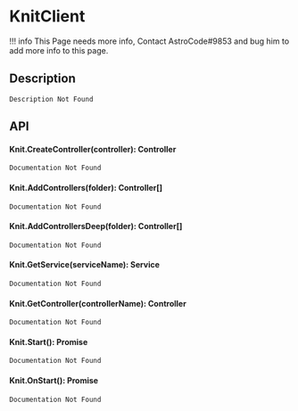 # KnitClient

!!! info
    This Page needs more info, Contact AstroCode#9853 and bug him to add more info to this page.

## Description

    Description Not Found

## API

#### Knit.CreateController(controller): Controller
    Documentation Not Found
#### Knit.AddControllers(folder): Controller[]
    Documentation Not Found
#### Knit.AddControllersDeep(folder): Controller[]
    Documentation Not Found
#### Knit.GetService(serviceName): Service
    Documentation Not Found
#### Knit.GetController(controllerName): Controller
    Documentation Not Found
#### Knit.Start(): Promise<void>
    Documentation Not Found
#### Knit.OnStart(): Promise<void>
    Documentation Not Found